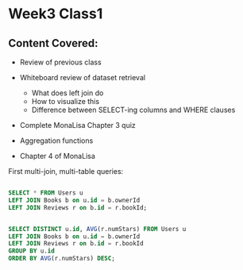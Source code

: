 # Week3 Class1 #

## Content Covered: ##

- Review of previous class

- Whiteboard review of dataset retrieval
	- What does left join do
	- How to visualize this
	- Difference between SELECT-ing columns and WHERE clauses

- Complete MonaLisa Chapter 3 quiz

- Aggregation functions

- Chapter 4 of MonaLisa


First multi-join, multi-table queries:

```sql

SELECT * FROM Users u 
LEFT JOIN Books b on u.id = b.ownerId
LEFT JOIN Reviews r on b.id = r.bookId;


SELECT DISTINCT u.id, AVG(r.numStars) FROM Users u
LEFT JOIN Books b on u.id = b.ownerId
LEFT JOIN Reviews r on b.id = r.bookId
GROUP BY u.id
ORDER BY AVG(r.numStars) DESC;

```